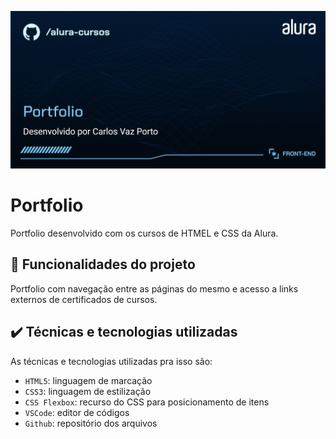 
![](assets/assets/Front-end-Portfolio.png)

# Portfolio

Portfolio desenvolvido com os cursos de HTMEL e CSS da Alura.

## 🔨 Funcionalidades do projeto

Portfolio com navegação entre as páginas do mesmo e acesso a links externos de certificados de cursos.


## ✔️ Técnicas e tecnologias utilizadas

As técnicas e tecnologias utilizadas pra isso são:

- `HTML5`: linguagem de marcação
- `CSS3`: linguagem de estilização
- `CSS Flexbox`: recurso do CSS para posicionamento de itens
- `VSCode`: editor de códigos
- `Github`: repositório dos arquivos

